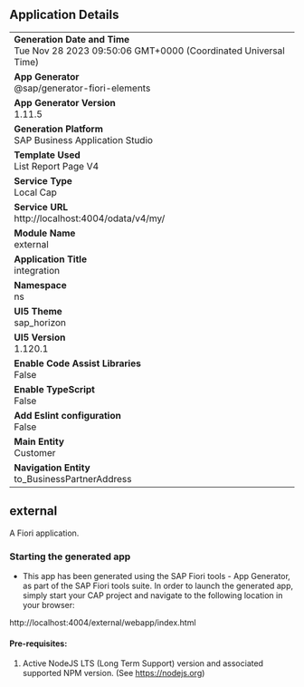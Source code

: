 ## Application Details
|               |
| ------------- |
|**Generation Date and Time**<br>Tue Nov 28 2023 09:50:06 GMT+0000 (Coordinated Universal Time)|
|**App Generator**<br>@sap/generator-fiori-elements|
|**App Generator Version**<br>1.11.5|
|**Generation Platform**<br>SAP Business Application Studio|
|**Template Used**<br>List Report Page V4|
|**Service Type**<br>Local Cap|
|**Service URL**<br>http://localhost:4004/odata/v4/my/
|**Module Name**<br>external|
|**Application Title**<br>integration|
|**Namespace**<br>ns|
|**UI5 Theme**<br>sap_horizon|
|**UI5 Version**<br>1.120.1|
|**Enable Code Assist Libraries**<br>False|
|**Enable TypeScript**<br>False|
|**Add Eslint configuration**<br>False|
|**Main Entity**<br>Customer|
|**Navigation Entity**<br>to_BusinessPartnerAddress|

## external

A Fiori application.

### Starting the generated app

-   This app has been generated using the SAP Fiori tools - App Generator, as part of the SAP Fiori tools suite.  In order to launch the generated app, simply start your CAP project and navigate to the following location in your browser:

http://localhost:4004/external/webapp/index.html

#### Pre-requisites:

1. Active NodeJS LTS (Long Term Support) version and associated supported NPM version.  (See https://nodejs.org)


